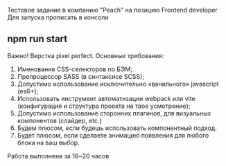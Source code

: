 Тестовое задание в компанию "Peach" на позицию Frontend developer
Для запуска прописать в консоли 
## npm run start

Важно! Верстка pixel perfect.
Основные требования:
1. Именования CSS-селекторов по БЭМ;
2. Препроцессор SASS (в синтаксисе SCSS);
3. Допустимо использование исключительно «ванильного» javascript (es6+);
4. Использовать инструмент автоматизации webpack или vite (конфигурация и структура проекта
на твое усмотрение);
5. Допустимо использование сторонних плагинов, для визуальных компонентов (слайдер,
etc.)
6. Будем плюсом, если будешь использовать компонентный подход.
7. Будет плюсом, если сделаете анимацию появления для любого блока на ваш выбор.

Работа выполнена за 16~20 часов